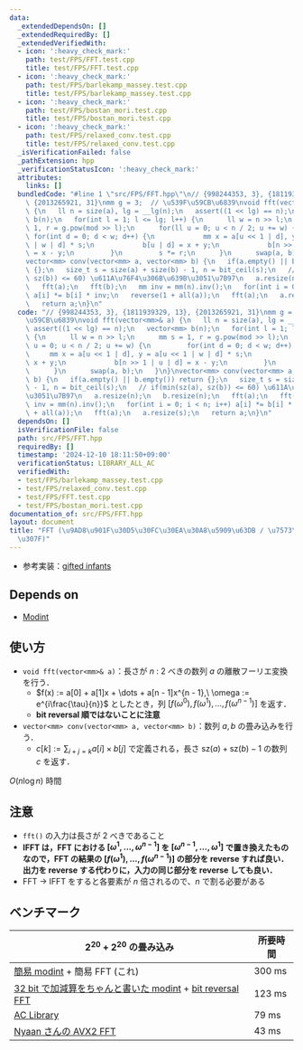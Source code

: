 ```yaml
---
data:
  _extendedDependsOn: []
  _extendedRequiredBy: []
  _extendedVerifiedWith:
  - icon: ':heavy_check_mark:'
    path: test/FPS/FFT.test.cpp
    title: test/FPS/FFT.test.cpp
  - icon: ':heavy_check_mark:'
    path: test/FPS/barlekamp_massey.test.cpp
    title: test/FPS/barlekamp_massey.test.cpp
  - icon: ':heavy_check_mark:'
    path: test/FPS/bostan_mori.test.cpp
    title: test/FPS/bostan_mori.test.cpp
  - icon: ':heavy_check_mark:'
    path: test/FPS/relaxed_conv.test.cpp
    title: test/FPS/relaxed_conv.test.cpp
  _isVerificationFailed: false
  _pathExtension: hpp
  _verificationStatusIcon: ':heavy_check_mark:'
  attributes:
    links: []
  bundledCode: "#line 1 \"src/FPS/FFT.hpp\"\n// {998244353, 3}, {1811939329, 13},\
    \ {2013265921, 31}\nmm g = 3;  // \u539F\u59CB\u6839\nvoid fft(vector<mm>& a)\
    \ {\n   ll n = size(a), lg = __lg(n);\n   assert((1 << lg) == n);\n   vector<mm>\
    \ b(n);\n   for(int l = 1; l <= lg; l++) {\n      ll w = n >> l;\n      mm s =\
    \ 1, r = g.pow(mod >> l);\n      for(ll u = 0; u < n / 2; u += w) {\n        \
    \ for(int d = 0; d < w; d++) {\n            mm x = a[u << 1 | d], y = a[u << 1\
    \ | w | d] * s;\n            b[u | d] = x + y;\n            b[n >> 1 | u | d]\
    \ = x - y;\n         }\n         s *= r;\n      }\n      swap(a, b);\n   }\n}\n\
    vector<mm> conv(vector<mm> a, vector<mm> b) {\n   if(a.empty() || b.empty()) return\
    \ {};\n   size_t s = size(a) + size(b) - 1, n = bit_ceil(s);\n   // if(min(sz(a),\
    \ sz(b)) <= 60) \u611A\u76F4\u306B\u639B\u3051\u7B97\n   a.resize(n);\n   b.resize(n);\n\
    \   fft(a);\n   fft(b);\n   mm inv = mm(n).inv();\n   for(int i = 0; i < n; i++)\
    \ a[i] *= b[i] * inv;\n   reverse(1 + all(a));\n   fft(a);\n   a.resize(s);\n\
    \   return a;\n}\n"
  code: "// {998244353, 3}, {1811939329, 13}, {2013265921, 31}\nmm g = 3;  // \u539F\
    \u59CB\u6839\nvoid fft(vector<mm>& a) {\n   ll n = size(a), lg = __lg(n);\n  \
    \ assert((1 << lg) == n);\n   vector<mm> b(n);\n   for(int l = 1; l <= lg; l++)\
    \ {\n      ll w = n >> l;\n      mm s = 1, r = g.pow(mod >> l);\n      for(ll\
    \ u = 0; u < n / 2; u += w) {\n         for(int d = 0; d < w; d++) {\n       \
    \     mm x = a[u << 1 | d], y = a[u << 1 | w | d] * s;\n            b[u | d] =\
    \ x + y;\n            b[n >> 1 | u | d] = x - y;\n         }\n         s *= r;\n\
    \      }\n      swap(a, b);\n   }\n}\nvector<mm> conv(vector<mm> a, vector<mm>\
    \ b) {\n   if(a.empty() || b.empty()) return {};\n   size_t s = size(a) + size(b)\
    \ - 1, n = bit_ceil(s);\n   // if(min(sz(a), sz(b)) <= 60) \u611A\u76F4\u306B\u639B\
    \u3051\u7B97\n   a.resize(n);\n   b.resize(n);\n   fft(a);\n   fft(b);\n   mm\
    \ inv = mm(n).inv();\n   for(int i = 0; i < n; i++) a[i] *= b[i] * inv;\n   reverse(1\
    \ + all(a));\n   fft(a);\n   a.resize(s);\n   return a;\n}\n"
  dependsOn: []
  isVerificationFile: false
  path: src/FPS/FFT.hpp
  requiredBy: []
  timestamp: '2024-12-10 18:11:50+09:00'
  verificationStatus: LIBRARY_ALL_AC
  verifiedWith:
  - test/FPS/barlekamp_massey.test.cpp
  - test/FPS/relaxed_conv.test.cpp
  - test/FPS/FFT.test.cpp
  - test/FPS/bostan_mori.test.cpp
documentation_of: src/FPS/FFT.hpp
layout: document
title: "FFT (\u9AD8\u901F\u30D5\u30FC\u30EA\u30A8\u5909\u63DB / \u7573\u307F\u8FBC\
  \u307F)"
---
```

- 参考実装：[gifted infants](https://yosupo.hatenablog.com/entry/2019/07/02/122433)

## Depends on

- [Modint](../modint/modint.hpp)

## 使い方

- `void fft(vector<mm>& a)`：長さが $n$ : $2$ べきの数列 $a$ の離散フーリエ変換を行う．
    - $f(x) := a[0] + a[1]x + \dots + a[n - 1]x^{n - 1},\ \omega := e^{i\frac{\tau}{n}}$ としたとき，列 $[f(\omega^0), f(\omega^1), \dots, f(\omega^{n-1})]$ を返す．
    - **bit reversal 順ではないことに注意**
- `vector<mm> conv(vector<mm> a, vector<mm> b)`：数列 $a, b$ の畳み込みを行う．
    - $c[k] := \sum_{i + j = k}a[i] \times b[j]$ で定義される，長さ $\text{sz}(a) + \text{sz}(b) - 1$ の数列 $c$ を返す．

$O(n \log n)$ 時間

## 注意

- `fft()` の入力は長さが 2 べきであること
- **IFFT は，FFT における $[\omega^1, \dots, \omega^{n-1}]$ を $[\omega^{n-1}, \dots, \omega^{1}]$ で置き換えたものなので，FFT の結果の $[f(\omega^1), \dots, f(\omega^{n-1})]$ の部分を reverse すれば良い．出力を reverse する代わりに，入力の同じ部分を reverse しても良い．**
- FFT → IFFT をすると各要素が $n$ 倍されるので、$n$ で割る必要がある

## ベンチマーク

| $2^{20} + 2^{20}$ の畳み込み | 所要時間 |
| --- | --- |
| [簡易 modint](../modint/modint.hpp) + 簡易 FFT (これ) | 300 ms |
| [32 bit で加減算をちゃんと書いた modint](../extra/modint_fast.hpp) + [bit reversal FFT](FFT_fast.hpp) | 123 ms |
| [AC Library](https://github.com/atcoder/ac-library/blob/d8ca7f26686f6c78d15d13ca438ea866526e87fb/atcoder/convolution.hpp) | 79 ms |
| [Nyaan さんの AVX2 FFT](https://nyaannyaan.github.io/library/verify/verify-yosupo-ntt/yosupo-convolution-ntt-avx2.test.cpp) | 43 ms |
